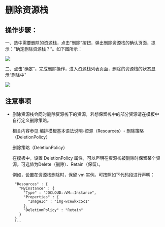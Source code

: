 # 删除资源栈


## 操作步骤：

一、选中需要删除的资源栈，点击“删除”按钮，弹出删除资源栈的确认页面，提示：“确定删除资源栈？”。如下图所示：

![](https://raw.githubusercontent.com/jdcloudcom/cn/edit/image/Resource-Orchestration/delete%20stack001.png)

二、点击“确定”，完成删除操作，进入资源栈列表页面，删除的资源栈的状态显示“删除中”

![](https://raw.githubusercontent.com/jdcloudcom/cn/edit/image/Resource-Orchestration/delete%20stack002.png)


## 注意事项

- 删除资源栈会同时删除资源栈下的资源，若想保留栈中的部分资源请在模板中自行定义删除策略。
  
  相关内容参见 编排模板基本语法说明-资源（Resources）- 删除策略（DeletionPolicy）
  
  
  删除策略（DeletionPolicy）

  在模板中，设置 DeletionPolicy 属性，可以声明在资源栈被删除时保留某个资源。可选值为Delete（删除）、Retain（保留）。

  例如，设置在资源栈删除时，保留 vm 实例。可按照如下代码段进行声明：
     
     ```
      "Resources" : {
        "MyInstance" : {
          "Type" : "JDCLOUD::VM::Instance",
          "Properties" : {
            "ImageId" : "img-wcewkxc5c1"
          },
          "DeletionPolicy" : "Retain"
        }
      }
      ```
